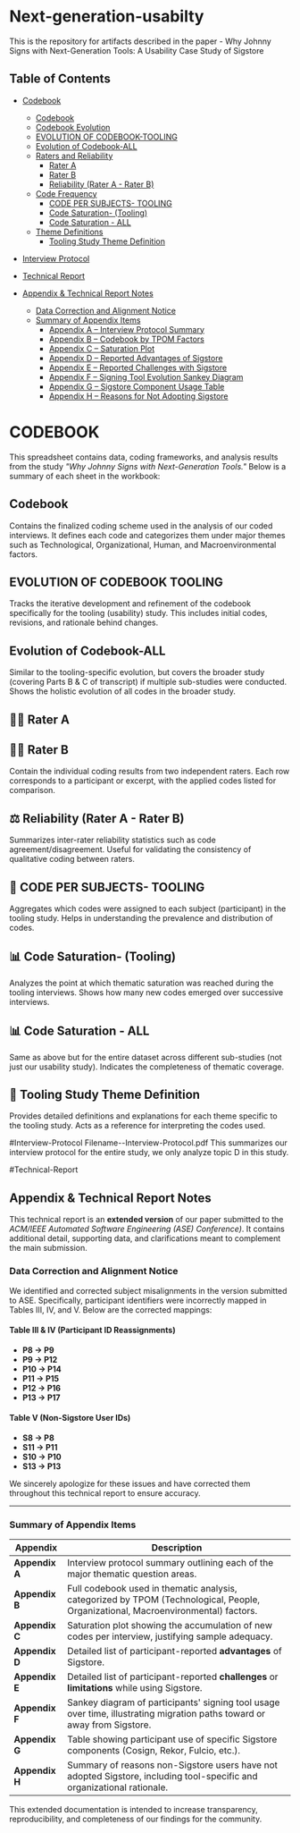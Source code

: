 # Next-generation-usabilty
This is the repository for artifacts described in the paper - Why Johnny Signs with Next-Generation Tools: A Usability Case Study of Sigstore
## Table of Contents

- [Codebook](#codebook)
  - [Codebook](#codebook)
  - [Codebook Evolution](#evolution-of-codebook-tooling)
  - [EVOLUTION OF CODEBOOK-TOOLING](#evolution-of-codebook-tooling)
  - [Evolution of Codebook-ALL](#evolution-of-codebook-all)
  - [Raters and Reliability](#raters-and-reliability)
    - [Rater A](#rater-a)
    - [Rater B](#rater-b)
    - [Reliability (Rater A - Rater B)](#reliability-rater-a---rater-b)
  - [Code Frequency](#code-frequency)
    - [CODE PER SUBJECTS- TOOLING](#code-per-subjects--tooling)
    - [Code Saturation- (Tooling)](#code-saturation--tooling)
    - [Code Saturation - ALL](#code-saturation---all)
  - [Theme Definitions](#theme-definitions)
    - [Tooling Study Theme Definition](#tooling-study-theme-definition)
      
- [Interview Protocol](#Interview--Protocol)
  
- [Technical Report](#Technical-Report)
- [Appendix & Technical Report Notes](#appendix--technical-report-notes)
  - [Data Correction and Alignment Notice](#data-correction-and-alignment-notice)
  - [Summary of Appendix Items](#summary-of-appendix-items)
    - [Appendix A – Interview Protocol Summary](#appendix-a--interview-protocol-summary)
    - [Appendix B – Codebook by TPOM Factors](#appendix-b--codebook-by-tpom-factors)
    - [Appendix C – Saturation Plot](#appendix-c--saturation-plot)
    - [Appendix D – Reported Advantages of Sigstore](#appendix-d--reported-advantages-of-sigstore)
    - [Appendix E – Reported Challenges with Sigstore](#appendix-e--reported-challenges-with-sigstore)
    - [Appendix F – Signing Tool Evolution Sankey Diagram](#appendix-f--signing-tool-evolution-sankey-diagram)
    - [Appendix G – Sigstore Component Usage Table](#appendix-g--sigstore-component-usage-table)
    - [Appendix H – Reasons for Not Adopting Sigstore](#appendix-h--reasons-for-not-adopting-sigstore)



# CODEBOOK

This spreadsheet contains data, coding frameworks, and analysis results from the study *"Why Johnny Signs with Next-Generation Tools."* Below is a summary of each sheet in the workbook:

## Codebook
Contains the finalized coding scheme used in the analysis of our coded interviews. It defines each code and categorizes them under major themes such as Technological, Organizational, Human, and Macroenvironmental factors.

## EVOLUTION OF CODEBOOK TOOLING
Tracks the iterative development and refinement of the codebook specifically for the tooling (usability) study. This includes initial codes, revisions, and rationale behind changes.

## Evolution of Codebook-ALL
Similar to the tooling-specific evolution, but covers the broader study (covering Parts B & C of transcript) if multiple sub-studies were conducted. Shows the holistic evolution of all codes in the broader study.

## 👩‍⚖️ Rater A  
## 👨‍⚖️ Rater B
Contain the individual coding results from two independent raters. Each row corresponds to a participant or excerpt, with the applied codes listed for comparison.

## ⚖️ Reliability (Rater A - Rater B)
Summarizes inter-rater reliability statistics such as code agreement/disagreement. Useful for validating the consistency of qualitative coding between raters.

## 🧵 CODE PER SUBJECTS- TOOLING
Aggregates which codes were assigned to each subject (participant) in the tooling study. Helps in understanding the prevalence and distribution of codes.

## 📊 Code Saturation- (Tooling)
Analyzes the point at which thematic saturation was reached during the tooling interviews. Shows how many new codes emerged over successive interviews.

## 📊 Code Saturation - ALL
Same as above but for the entire dataset across different sub-studies (not just our usability study). Indicates the completeness of thematic coverage.

## 🧩 Tooling Study Theme Definition
Provides detailed definitions and explanations for each theme specific to the tooling study. Acts as a reference for interpreting the codes used.

#Interview-Protocol
Filename--Interview-Protocol.pdf
This summarizes our interview protocol for the entire study, we only analyze topic D in this study. 


#Technical-Report
## Appendix & Technical Report Notes

This technical report is an **extended version** of our paper submitted to the *ACM/IEEE Automated Software Engineering (ASE) Conference)*. It contains additional detail, supporting data, and clarifications meant to complement the main submission.

### Data Correction and Alignment Notice

We identified and corrected subject misalignments in the version submitted to ASE. Specifically, participant identifiers were incorrectly mapped in Tables III, IV, and V. Below are the corrected mappings:

#### Table III & IV (Participant ID Reassignments)
- **P8 → P9**  
- **P9 → P12**  
- **P10 → P14**  
- **P11 → P15**  
- **P12 → P16**  
- **P13 → P17**

#### Table V (Non-Sigstore User IDs)
- **S8 → P8**  
- **S11 → P11**  
- **S10 → P10**  
- **S13 → P13**

We sincerely apologize for these issues and have corrected them throughout this technical report to ensure accuracy.

---

### Summary of Appendix Items

| Appendix | Description |
|----------|-------------|
| **Appendix A** | Interview protocol summary outlining each of the major thematic question areas. |
| **Appendix B** | Full codebook used in thematic analysis, categorized by TPOM (Technological, People, Organizational, Macroenvironmental) factors. |
| **Appendix C** | Saturation plot showing the accumulation of new codes per interview, justifying sample adequacy. |
| **Appendix D** | Detailed list of participant-reported **advantages** of Sigstore. |
| **Appendix E** | Detailed list of participant-reported **challenges** or **limitations** while using Sigstore. |
| **Appendix F** | Sankey diagram of participants' signing tool usage over time, illustrating migration paths toward or away from Sigstore. |
| **Appendix G** | Table showing participant use of specific Sigstore components (Cosign, Rekor, Fulcio, etc.). |
| **Appendix H** | Summary of reasons non-Sigstore users have not adopted Sigstore, including tool-specific and organizational rationale. |

This extended documentation is intended to increase transparency, reproducibility, and completeness of our findings for the community.
